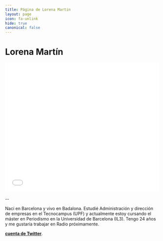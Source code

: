 ```yaml
---
title: Página de Lorena Martin
layout: page
icon: fa-unlink
hide: true
canonical: false
---
```



# Lorena Martín

<iframe id="datawrapper-chart-Rvuba" src="//datawrapper.dwcdn.net/Rvuba/1/" scrolling="no" frameborder="0" allowtransparency="true" style="width: 0; min-width: 100% !important;" height="423"></iframe><script type="text/javascript">if("undefined"==typeof window.datawrapper)window.datawrapper={};window.datawrapper["Rvuba"]={},window.datawrapper["Rvuba"].embedDeltas={"100":616,"200":511,"300":467,"400":440,"500":423,"700":423,"800":423,"900":423,"1000":423},window.datawrapper["Rvuba"].iframe=document.getElementById("datawrapper-chart-Rvuba"),window.datawrapper["Rvuba"].iframe.style.height=window.datawrapper["Rvuba"].embedDeltas[Math.min(1e3,Math.max(100*Math.floor(window.datawrapper["Rvuba"].iframe.offsetWidth/100),100))]+"px",window.addEventListener("message",function(a){if("undefined"!=typeof a.data["datawrapper-height"])for(var b in a.data["datawrapper-height"])if("Rvuba"==b)window.datawrapper["Rvuba"].iframe.style.height=a.data["datawrapper-height"][b]+"px"});</script>

--


Nací en Barcelona y vivo en Badalona. Estudié Administración y dirección de empresas en el Tecnocampus (UPF) y actualmente estoy cursando el máster en Periodismo en la Universidad de Barcelona (IL3). Tengo 24 años y me gustaría trabajar en Radio próximamente.

 [**cuenta de Twitter**](https://twitter.com/lmartinportela).
